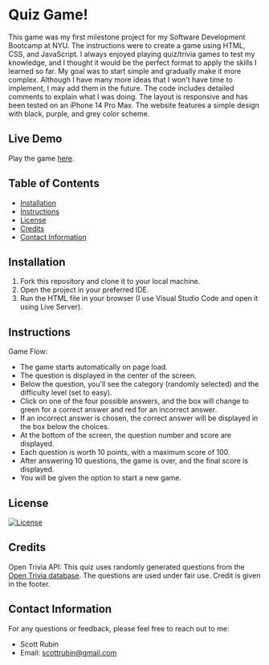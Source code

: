 # Quiz Game!
This game was my first milestone project for my Software Development Bootcamp at NYU. The instructions were to create a game using HTML, CSS, and JavaScript. I always enjoyed playing quiz/trivia games to test my knowledge, and I thought it would be the perfect format to apply the skills I learned so far. My goal was to start simple and gradually make it more complex. Although I have many more ideas that I won't have time to implement, I may add them in the future. The code includes detailed comments to explain what I was doing. The layout is responsive and has been tested on an iPhone 14 Pro Max. The website features a simple design with black, purple, and grey color scheme.

## Live Demo
Play the game [here](https://8cott.github.io/quiz-game/).

## Table of Contents
- [Installation](#installation)
- [Instructions](#instructions)
- [License](#license)
- [Credits](#credits)
- [Contact Information](#contact-information)

## Installation
1. Fork this repository and clone it to your local machine.
2. Open the project in your preferred IDE.
3. Run the HTML file in your browser (I use Visual Studio Code and open it using Live Server).

## Instructions
Game Flow:
- The game starts automatically on page load.
- The question is displayed in the center of the screen.
- Below the question, you'll see the category (randomly selected) and the difficulty level (set to easy).
- Click on one of the four possible answers, and the box will change to green for a correct answer and red for an incorrect answer.
- If an incorrect answer is chosen, the correct answer will be displayed in the box below the choices.
- At the bottom of the screen, the question number and score are displayed.
- Each question is worth 10 points, with a maximum score of 100.
- After answering 10 questions, the game is over, and the final score is displayed.
- You will be given the option to start a new game.

## License
[![License](https://img.shields.io/badge/License-MIT-blue.svg)](https://opensource.org/licenses/MIT)

## Credits
Open Trivia API:
This quiz uses randomly generated questions from the [Open Trivia database](https://opentdb.com/). The questions are used under fair use. Credit is given in the footer.

## Contact Information
For any questions or feedback, please feel free to reach out to me:
- Scott Rubin
- Email: scottrubin@gmail.com
